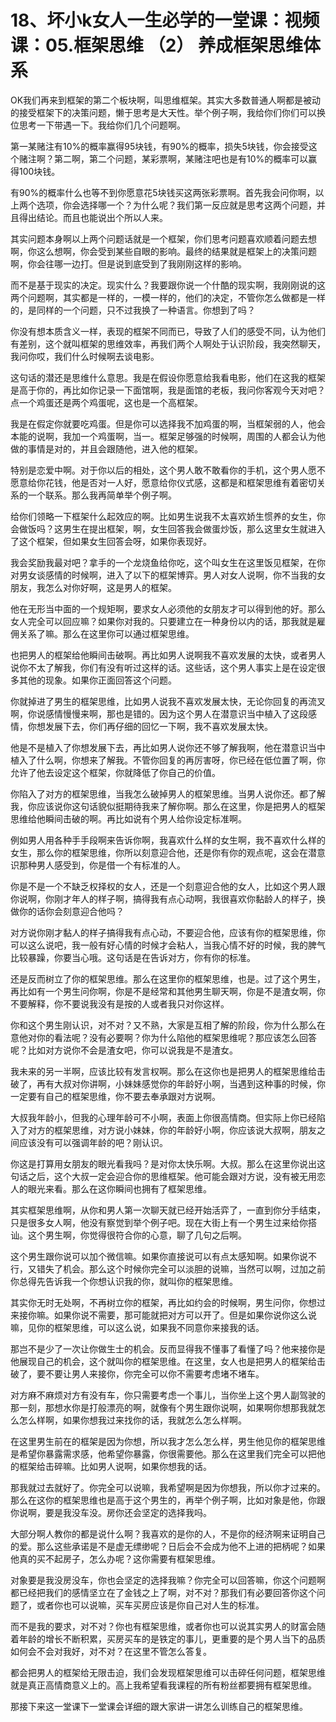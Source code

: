 # 18、坏小k女人一生必学的一堂课：视频课：05.框架思维 （2） 养成框架思维体系

OK我们再来到框架的第二个板块啊，叫思维框架。其实大多数普通人啊都是被动的接受框架下的决策问题，懒于思考是大天性。举个例子啊，我给你们你们可以换位思考一下带遇一下。我给你们几个问题啊。

第一某赌注有10%的概率赢得95块钱，有90%的概率，损失5块钱，你会接受这个赌注啊？第二啊，第二个问题，某彩票啊，某赌注吧也是有10%的概率可以赢得100块钱。

有90%的概率什么也等不到你愿意花5块钱买这两张彩票啊。首先我会问你啊，以上两个选项，你会选择哪一个？为什么呢？我们第一反应就是思考这两个问题，并且得出结论。而且也能说出个所以人来。

其实问题本身啊以上两个问题话就是一个框架，你们思考问题喜欢顺着问题去想啊，你这么想啊，你会受到某些自眼的影响。最终的结果就是框架上的决策问题啊，你会往哪一边打。但是说到底受到了我刚刚这样的影响。

而不是基于现实的决定。现实什么？我要跟你说一个什酷的现实啊，我刚刚说的这两个问题啊，其实都是一样的，一模一样的，他们的决定，不管你怎么做都是一样的，是同样的一个问题，只不过我换了一种语言。你想到了吗？

你没有想本质含义一样，表现的框架不同而已，导致了人们的感受不同，认为他们有差别，这个就叫框架的思维效率，再我们两个人啊处于认识阶段，我突然聊天，我问你哎，我们什么时候啊去谈电影。

这句话的潜还是思维什么意思。我是在假设你愿意给我看电影，他们在这我的框架是高于你的，再比如你记录一下面馆啊，我是面馆的老板，我问你客观今天对吧？点一个鸡蛋还是两个鸡蛋呢，这也是一个高框架。

我是在假定你就要吃鸡蛋。但是你可以选择我不加鸡蛋的啊，当框架弱的人，他会本能的说啊，我加一个鸡蛋啊，当一。框架足够强的时候啊，周围的人都会认为他做的事情是对的，并且会跟随他，进入他的框架。

特别是恋爱中啊。对于你以后的相处，这个男人敢不敢看你的手机，这个男人愿不愿意给你花钱，他是否对一人好，愿意给你仪式感，这都是和框架思维有着密切关系的一个联系。那么我再简单举个例子啊。

给你们领略一下框架什么起效应的啊。比如男生说我不太喜欢娇生惯养的女生，你会做饭吗？这男生在提出框架，啊，女生回答我会做蛋炒饭，那么这里女生就进入了这个框架，但如果女生回答会呀，如果你表现好。

我会奖励我最对吧？拿手的一个龙烧鱼给你吃，这个叫女生在这里饭见框架，在你对男女谈感情的时候啊，进入了以下的框架博弈。男人对女人说啊，你不当我的女朋友，我怎么对你好啊，这是男人的框架。

他在无形当中面的一个规矩啊，要求女人必须他的女朋友才可以得到他的好。那么女人完全可以回应嘛？如果你对我的。只要建立在一种身份以内的话，那我就是雇佣关系了嘛。那么在这里你可以通过框架思维。

也把男人的框架给他瞬间击破啊。再比如男人说啊我不喜欢发展的太快，或者男人说你不太了解我，你们有没有听过这样的话。这些话，这个男人事实上是在设定很多其他的现象。如果你正面回答这个问题。

你就掉进了男生的框架思维，比如男人说我不喜欢发展太快，无论你回复的再流叉啊，你说感情慢慢来啊，那也是错的。因为这个男人在潜意识当中植入了这段感情，你想发展下去，你们再仔细的回忆一下啊，我不喜欢发展太快。

他是不是植入了你想发展下去，再比如男人说你还不够了解我啊，他在潜意识当中植入了什么啊，你想来了解我。不管你回复的再厉害呀，你已经在低位置了啊，你允许了他去设定这个框架，你就降低了你自己的价值。

你陷入了对方的框架思维，当我怎么破掉男人的框架思维。当男人说你还。都了解我，你应该说你这句话貌似挺期待我来了解你啊。那么在这里，你是把男人的框架思维给他瞬间击破的啊。再比如说有个男人给你设定标准啊。

例如男人用各种手手段啊来告诉你啊，我喜欢什么样的女生啊，我不喜欢什么样的女生，那么你的框架思维，你所以刻意迎合他，还是你有你的观点呢，这会在潜意识那种男人感受到，你是借一个有标准的人。

你是不是一个不缺乏权择权的女人，还是一个刻意迎合他的女人，比如这个男人跟你说啊，你刚才年人的样子啊，搞得我有点心动啊，我很喜欢你黏龄人的样子，换做你的话你会刻意迎合他吗？

对方说你刚才黏人的样子搞得我有点心动，不要迎合他，应该有你的框架思维，你可以这么说吧，我一般有好心情的时候才会粘人，当我心情不好的时候，我的脾气比较暴躁，你要当心哦。这句话是在告诉对方，你有你的标准。

还是反而树立了你的框架思维。那么在这里你的框架思维，也是。过了这个男生，再比如有一个男生问你啊，你是不是经常和其他男生聊天啊，你是不是渣女啊，你不要解释，你不要说我没有是按的人或者我只对你这样。

你和这个男生刚认识，对不对？又不熟，大家是互相了解的阶段，你为什么那么在意他对你的看法呢？没有必要啊？你为什么陷他的框架思维呢？那应该怎么回答呢？比如对方说你不会是渣女吧，你可以说我是不是渣女。

我未来的另一半啊，应该比较有发言权啊。那么在这你也是把男人的框架思维给击破了，再有大叔对你讲啊，小妹妹感觉你的年龄好小啊，当遇到这种事的时候，你一定要有自己的框架思维，你不要去奉承跟对方说啊。

大叔我年龄小，但我的心理年龄可不小啊，表面上你很高情商。但实际上你已经陷入了对方的框架思维，对方说小妹妹，你的年龄好小啊，你应该说大叔啊，朋友之间应该没有可以强调年龄的吧？刚认识。

你这是打算用女朋友的眼光看我吗？是对你太快乐啊。大叔。那么在这里你说出这句话之后，这个大叔一定会迎合你的思维框架。他可能会跟对方说，没有被无用恋人的眼光来看。那么在这你瞬间也拥有了框架思维。

其实框架思维啊，从你和男人第一次聊天就已经开始活弈了，一直到你分手结束，只是很多女人啊，他没有察觉到举个例子吧。现在大街上有一个男生过来给你搭讪。这个男生啊，你觉得很符合你的心意，聊了几句之后啊。

这个男生跟你说可以加个微信嘛。如果你直接说可以有点太感知啊。如果你说不行，又错失了机会。那么这个时候你完全可以淡胆的说嘛，当然可以啊，过加之前你总得先告诉我一个你想认识我的你，就叫你的框架思维。

其实你无时无处啊，不再树立你的框架，再比如约会的时候啊，男生问你，你想过来接你嘛。如果你说不需要，那可能就把对方可以开了。但是如果你说你这么说嘛，见你的框架思维，可以这么说，如果我不同意你来接我的话。

那岂不是少了一次让你做生士的机会。反而显得我不懂事了看懂了吗？他来接你是他展现自己的机会，这个就叫你的框架思维。在这里，女人也是把男人的框架给击破了，要不要让男人来接你，你完全可以你不需要考虑堵不堵车。

对方麻不麻烦对方有没有车，你只需要考虑一个事儿，当你坐上这个男人副驾驶的那一刻，那想水你是打般漂亮的啊，就像有个男生跟你说啊，如果啊你想那我就怎么怎么样啊，如果你想我过来找你的话，我就怎么怎么样啊。

在这里男生前在的框架是因为你想，所以我才怎么怎么样，男生他见你的框架思维是希望你暴露需求感，他希望你暴露，你很需要他。那么在这里我们完全可以把他的框架给击碎嘛。比如男人说啊，如果你想我的话。

那我就过去就好了。你完全可以说嘛，我希望啊是因为你想我，所以你才过来的。那么在这你的框架思维也是高于这个男生的，再举个例子啊，比如对象是他，你跟你说啊，要是我没车没。房你还会坚定的选择我吗。

大部分啊人教你的都是说什么啊？我喜欢的是你的人，不是你的经济啊来证明自己的爱。那么这些承诺是不是虚无缥缈呢？日后会不会成为他不上进的把柄呢？如果他真的买不起房子，怎么办呢？这你需要有框架思维。

对象要是我没房没车，你也会坚定的选择我嘛？你完全可以回答嘛，你这个问题啊都已经把我们的感情坚立在了金钱之上了啊，对不对？那我们有必要回答你这个问题了，或者你也可以说嘛，买车买房应该是你自己对人生的标准。

而不是我的要求，对不对？你也有框架思维，或者你也可以说其实男人的财富会随着年龄的增长不断积累，买房买车的是铁定的事儿，更重要的是个男人当下的品质如何会不会对我好，对不对？在这里不管怎么答复。

都会把男人的框架给无限击迫，我们会发现框架思维可以击碎任何问题，框架思维就是真正高情商意义上的。高上我希望看我课程的所有粉丝都要拥有框架思维。

那接下来这一堂课下一堂课会详细的跟大家讲一讲怎么训练自己的框架思维。